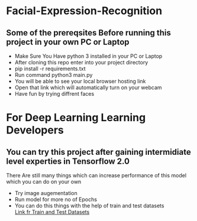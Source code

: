 # Facial-Expression-Recognition
<h2>Some of the prereqsites Before running this project in your own PC or Laptop</h2>

<div> 
  <ul>
    <li>Make Sure You Have python 3 installed in your PC or Laptop  </li>
    <li> After cloning this repo enter into your project directory </li>
    <li> pip install -r requirements.txt </li>
    <li> Run command python3 main.py </li>
    <li> You will be able to see your local browser hosting link </li>
    <li> Open that link which will automatically turn on your webcam </li>
    <li> Have fun by trying diffrent faces </li>
  </ul>
</div>

<div>
  <h1>For Deep Learning Learning Developers </h1>
  <h2>You can try this project after gaining intermidiate level experties in Tensorflow 2.0 </h2>
  <p> There Are still many things which can increase performance of this model which you can do on your own
  <ul>
    <li> Try image augementation</li>
    <li> Run model for more no of Epochs</li>
    <li> You can do this things with the help of train and test datasets </li>
    <a href=""> Link fr Train and Test Datasets</a>
    
  
  
  </ul>
  </p>

</div>

